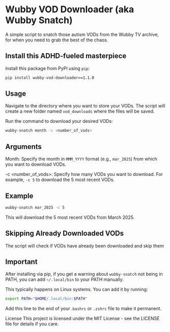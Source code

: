 # Wubby VOD Downloader (aka Wubby Snatch)

A simple script to snatch those autism VODs from the Wubby TV archive, for when you need to grab the best of the chaos.

## Install this ADHD-fueled masterpiece

Install this package from PyPI using `pip`:

```bash
pip install wubby-vod-downloader==1.1.0
```

## Usage

Navigate to the directory where you want to store your VODs. The script will create a new folder named `vod_downloads` where the files will be saved.

Run the command to download your desired VODs:

```bash
wubby-snatch month -c <number_of_vods>
```

## Arguments

Month: Specify the month in `MMM_YYYY` format (e.g., `mar_2025`) from which you want to download VODs.

-c <number_of_vods>: Specify how many VODs you want to download. For example, `-c 5` to download the 5 most recent VODs.

## Example

```bash
wubby-snatch mar_2025 -c 5
```

This will download the 5 most recent VODs from March 2025.

## Skipping Already Downloaded VODs

The script will check if VODs have already been downloaded and skip them

## Important

After installing via pip, if you get a warning about `wubby-snatch` not being in PATH, you can add `~/.local/bin` to your PATH manually.

This typically happens on Linux systems. You can add it by running:

```bash
export PATH="$HOME/.local/bin:$PATH"
```

Add this line to the end of your .`bashrc` or `.zshrc` file to make it permanent.

License
This project is licensed under the MIT License - see the LICENSE file for details if you care.
